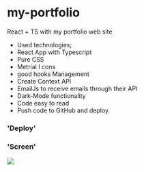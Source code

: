 # my-portfolio

React + TS with my portfolio web site

- Used technologies;
- React App with Typescript
- Pure CSS
- Metrial I cons
- good hooks Management
- Create Context API
- EmailJs to receive emails through their API
- Dark-Mode functionality
- Code easy to read
- Push code to GitHub and deploy.

### 'Deploy'



### 'Screen'

![](portfolio.gif)
